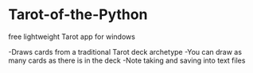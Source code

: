 # Tarot-of-the-Python
free lightweight Tarot app for windows


-Draws cards from a traditional Tarot deck archetype
-You can draw as many cards as there is in the deck
-Note taking and saving into text files
